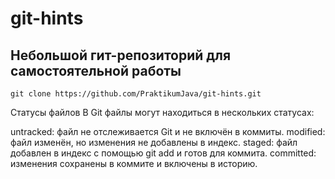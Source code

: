 # git-hints

## Небольшой гит-репозиторий для самостоятельной работы

`git clone https://github.com/PraktikumJava/git-hints.git`

Статусы файлов
В Git файлы могут находиться в нескольких статусах:

untracked: файл не отслеживается Git и не включён в коммиты.
modified: файл изменён, но изменения не добавлены в индекс.
staged: файл добавлен в индекс с помощью git add и готов для коммита.
committed: изменения сохранены в коммите и включены в историю.
